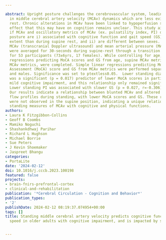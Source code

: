 ---
abstract: Upright posture challenges the cerebrovascular system, leading to changes
  in middle cerebral artery velocity (MCAv) dynamics which are less evident at supine
  rest. Chronic alterations in MCAv have been linked to hypoperfusion states and the
  effect that this may have on cognition remains unclear. This study aimed to determine
  if MCAv and oscillatory metrics of MCAv (ex. pulsatility index, PI) during upright
  posture are i) associated with cognitive function and gait speed (GS) to a greater
  extent than during supine rest, and ii) are different between sexes.  Beat-by-beat
  MCAv (transcranial Doppler ultrasound) and mean arterial pressure (MAP, plethysmography)
  were averaged for 30-seconds during supine-rest through a transition to standing
  for 53 participants (73±6yrs, 17 females). While controlling for age, multiple linear
  regressions predicting MoCA scores and GS from age, supine MCAv metrics, and standing
  MCAv metrics, were completed. Simple linear regressions predicting Montreal Cognitive
  Assessment (MoCA) score and GS from MCAv metrics were performed separately for females
  and males. Significance was set to ptextless0.05.  Lower standing diastolic MCAv
  was a significant (p = 0.017) predictor of lower MoCA scores in participants with
  mild cognitive impairment, and this relationship only remained significant for males.
  Lower standing PI was associated with slower GS (p = 0.027, r=-0.306) in both sexes.
  Our results indicate a relationship between blunted MCAv and altered oscillatory
  flow profiles during standing, with lower MoCA scores and GS. These relationships
  were not observed in the supine position, indicating a unique relationship between
  standing measures of MCAv with cognitive and physical functions.
authors:
- Laura K Fitzgibbon-Collins
- Geoff B Coombs
- Mamiko Noguchi
- Shashankdhwaj Parihar
- Richard L Hughson
- Michael Borrie
- Sue Peters
- J Kevin Shoemaker
- Jaspreet Bhangu
categories:
- PortaLite
date: '2024-02-12'
doi: 10.1016/j.cccb.2023.100198
featured: false
projects:
- brain-fnirs-prefrontal-cortex
- clinical-and-rehabilitation
publication: '*Cerebral Circulation - Cognition and Behavior*'
publication_types:
- '2'
publishDate: 2024-02-12 08:19:37.074954+00:00
tags: []
title: Standing middle cerebral artery velocity predicts cognitive function and gait
  speed in older adults with cognitive impairment, and is impacted by sex differences

---
